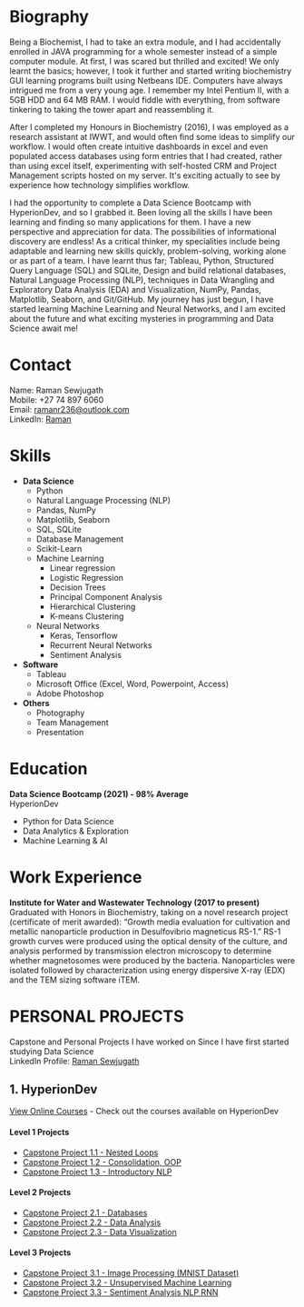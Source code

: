 # Biography
Being a Biochemist, I had to take an extra module, and I had accidentally enrolled in JAVA programming for a whole semester instead of a simple computer module. At first, I was scared but thrilled and excited! We only learnt the basics; however, I took it further and started writing biochemistry GUI learning programs built using Netbeans IDE. Computers have always intrigued me from a very young age. I remember my Intel Pentium II, with a 5GB HDD and 64 MB RAM. I would fiddle with everything, from software tinkering to taking the tower apart and reassembling it.

After I completed my Honours in Biochemistry (2016), I was employed as a research assistant at IWWT, and would often find some ideas to simplify our workflow. I would often create intuitive dashboards in excel and even populated access databases using form entries that I had created, rather than using excel itself, experimenting with self-hosted CRM and Project Management scripts hosted on my server. It's exciting actually to see by experience how technology simplifies workflow.

I had the opportunity to complete a Data Science Bootcamp with HyperionDev, and so I grabbed it. Been loving all the skills I have been learning and finding so many applications for them. I have a new perspective and appreciation for data. The possibilities of informational discovery are endless!
As a critical thinker, my specialities include being adaptable and learning new skills quickly, problem-solving, working alone or as part of a team. I have learnt thus far; Tableau, Python, Structured Query Language (SQL) and SQLite, Design and build relational databases, Natural Language Processing (NLP), techniques in Data Wrangling and Exploratory Data Analysis (EDA) and Visualization, NumPy, Pandas, Matplotlib, Seaborn, and Git/GitHub. My journey has just begun, I have started learning Machine Learning and Neural Networks, and I am excited about the future and what exciting mysteries in programming and Data Science await me!

# Contact
Name: Raman Sewjugath<br>
Mobile: +27 74 897 6060<br>
Email: ramanr236@outlook.com<br>
LinkedIn: [Raman](https://www.linkedin.com/in/ramansewjugath/)

# Skills
- **Data Science**
  - Python
  - Natural Language Processing (NLP)
  - Pandas, NumPy
  - Matplotlib, Seaborn
  - SQL, SQLite
  - Database Management
  - Scikit-Learn
  - Machine Learning
    - Linear regression
    - Logistic Regression
    - Decision Trees
    - Principal Component Analysis
    - Hierarchical Clustering
    - K-means Clustering
  - Neural Networks
    - Keras, Tensorflow
    - Recurrent Neural Networks
    - Sentiment Analysis 
- **Software**
  - Tableau
  - Microsoft Office (Excel, Word, Powerpoint, Access)
  - Adobe Photoshop 
- **Others**
  - Photography
  - Team Management
  - Presentation

# Education
**Data Science Bootcamp (2021) - 98% Average**<br>
HyperionDev
- Python for Data Science
- Data Analytics & Exploration
- Machine Learning & AI



# Work Experience
**Institute for Water and Wastewater Technology (2017 to present)**<br>
Graduated with Honors in Biochemistry, taking on a novel research project (certificate of merit awarded): “Growth media evaluation for cultivation and metallic nanoparticle production in Desulfovibrio magneticus RS-1.” RS-1 growth curves were produced using the optical density of the culture, and analysis performed by transmission electron microscopy to determine whether magnetosomes were produced by the bacteria. Nanoparticles were isolated followed by characterization using energy dispersive X-ray (EDX) and the TEM sizing software iTEM.

# **PERSONAL PROJECTS**
Capstone and Personal Projects I have worked on Since I have first started studying Data Science<br>
LinkedIn Profile: [Raman Sewjugath](https://www.linkedin.com/in/ramansewjugath/ "Click to open")

## 1. HyperionDev 
[View Online Courses](https://www.hyperiondev.com/?utm_source=direct&utm_medium=referral&utm_campaign=earn_R2500&referral_code=MMH9TZ15) - Check out the courses available on HyperionDev

#### Level 1 Projects
- [Capstone Project 1.1 - Nested Loops](https://github.com/Raman236/Personal-Projects/tree/main/Capstone%20Project%201.1%20-%20Nested%20Loops)
- [Capstone Project 1.2 - Consolidation, OOP](https://github.com/Raman236/Personal-Projects/tree/main/Capstone%20Project%201.2%20-%20Consolidation)
- [Capstone Project 1.3 - Introductory NLP](https://github.com/Raman236/Personal-Projects/tree/main/Capstone%20Project%201.3%20-%20Introductory%20NLP)

#### Level 2 Projects
- [Capstone Project 2.1 - Databases](https://github.com/Raman236/Portfolio/tree/main/Capstone%20Project%202.1%20-%20Databases)
- [Capstone Project 2.2 - Data Analysis](https://github.com/Raman236/Portfolio/tree/main/Capstone%20Project%202.2%20-%20Data%20Analysis)
- [Capstone Project 2.3 - Data Visualization](https://github.com/Raman236/Portfolio/tree/main/Capstone%20Project%202.3%20-%20Data%20Visualization)

#### Level 3 Projects
- [Capstone Project 3.1 - Image Processing (MNIST Dataset)](https://github.com/Raman236/Portfolio/tree/main/Capstone%20Project%203.1%20-%20Image%20Processing%20(MNIST%20Dataset))
- [Capstone Project 3.2 - Unsupervised Machine Learning](https://github.com/Raman236/Portfolio/tree/main/Capstone%20Project%203.2%20-%20Unsupervised%20Machine%20Learning)
- [Capstone Project 3.3 - Sentiment Analysis NLP RNN](https://github.com/Raman236/Portfolio/tree/main/Capstone%20Project%203.3%20-%20Sentiment%20Analysis%20NLP%20RNN)
